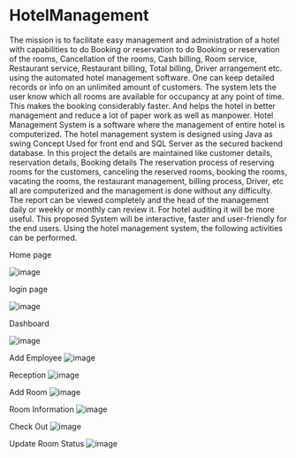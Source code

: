 # HotelManagement
The mission is to facilitate easy management and administration of a hotel with capabilities to do Booking or reservation to do Booking or reservation of the rooms, Cancellation of the rooms, Cash billing, Room service, Restaurant service, Restaurant billing, Total billing, Driver arrangement etc. using the automated hotel management software. One can keep detailed records or info on an unlimited amount of customers. The system lets the user know which all rooms are available for occupancy at any point of time. This makes the booking considerably faster. And helps the hotel in better management and reduce a lot of paper work as well as manpower.
	Hotel Management System is a software where the management of entire hotel is computerized. The hotel management system is designed using Java as swing Concept Used for front end and SQL Server as the secured backend database.
In this project the details are maintained like customer details, reservation details, Booking details The reservation process of reserving rooms for the customers, canceling the reserved rooms, booking the rooms, vacating the rooms, the restaurant management, billing process, Driver, etc all are computerized and the management is done without any difficulty.
The report can be viewed completely and the head of the management daily or weekly or monthly can review it. For hotel auditing it will be more useful. This proposed System will be interactive, faster and user-friendly for the end users. Using the hotel management system, the following activities can be performed.

Home page

![image](https://github.com/user-attachments/assets/293976fb-3f7e-4398-8a0d-24065a2f76b8)

login page

![image](https://github.com/user-attachments/assets/6d7c3c52-a69f-4739-96d1-94cfe8fbbf6d)

Dashboard

![image](https://github.com/user-attachments/assets/5a1d53d1-7429-4c77-ae99-c40381c7a5a1)

Add Employee
![image](https://github.com/user-attachments/assets/adfd4355-1b34-434e-a1eb-89b38d9a1366)

Reception
![image](https://github.com/user-attachments/assets/fb82c8fc-556a-44e1-85a5-f131f493c238)
 
Add Room
![image](https://github.com/user-attachments/assets/27a583f8-c4de-401b-90c5-00f5a4a48ad5)


Room Information
![image](https://github.com/user-attachments/assets/b8564525-655a-4765-8f12-e29353d0a000)

Check Out
![image](https://github.com/user-attachments/assets/0e54143a-0dec-487f-97ea-71c0ae070d1f)

Update Room Status
![image](https://github.com/user-attachments/assets/3256d43b-ab24-4794-abcd-3db28e8987f9)

